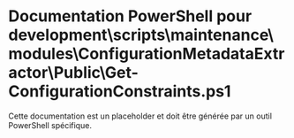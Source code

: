 # Documentation PowerShell pour development\scripts\maintenance\modules\ConfigurationMetadataExtractor\Public\Get-ConfigurationConstraints.ps1

Cette documentation est un placeholder et doit être générée par un outil PowerShell spécifique.
